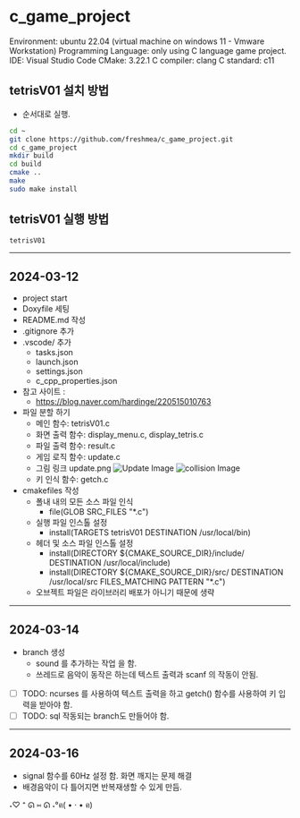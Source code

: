 # c_game_project
Environment: ubuntu 22.04 (virtual machine on windows 11 - Vmware Workstation)
Programming Language: only using C language game project.
IDE: Visual Studio Code
CMake: 3.22.1
C compiler: clang
C standard: c11

## tetrisV01 설치 방법
- 순서대로 실행.
```bash
cd ~
git clone https://github.com/freshmea/c_game_project.git
cd c_game_project
mkdir build
cd build
cmake ..
make
sudo make install
```

## tetrisV01 실행 방법
```bash
tetrisV01
```

--- 
2024-03-12
---
- project start
- Doxyfile 세팅
- README.md 작성
- .gitignore 추가
- .vscode/ 추가
  - tasks.json
  - launch.json
  - settings.json
  - c_cpp_properties.json
- 참고 사이트 : 
  - https://blog.naver.com/hardinge/220515010763
- 파일 분할 하기
  - 메인 함수: tetrisV01.c
  - 화면 출력 함수: display_menu.c, display_tetris.c
  - 파일 출력 함수: result.c
  - 게임 로직 함수: update.c
  - 그림 링크 update.png
![Update Image](update.png)
![collision Image](collision.png)
  - 키 인식 함수: getch.c
- cmakefiles 작성
  - 폴내 내의 모든 소스 파일 인식 
    - file(GLOB SRC_FILES "*.c")
  - 실행 파일 인스톨 설정
    - install(TARGETS tetrisV01 DESTINATION /usr/local/bin)
  - 헤더 및 소스 파일 인스톨 설정
    - install(DIRECTORY ${CMAKE_SOURCE_DIR}/include/ DESTINATION /usr/local/include)
    - install(DIRECTORY ${CMAKE_SOURCE_DIR}/src/ DESTINATION /usr/local/src FILES_MATCHING PATTERN "*.c")
  - 오브젝트 파일은 라이브러리 배포가 아니기 때문에 생략


---
2024-03-14
---
- branch 생성
  - sound 를 추가하는 작업 을 함. 
  - 쓰레드로 음악이 동작은 하는데 텍스트 출력과 scanf 의 작동이 안됨. 

- [ ] TODO: ncurses 를 사용하여 텍스트 출력을 하고 getch() 함수를 사용하여 키 입력을 받아야 함.
- [ ] TODO: sql 작동되는 branch도 만들어야 함. 

---
2024-03-16
---
- signal 함수를 60Hz 설정 함. 화면 깨지는 문제 해결
- 배경음악이 다 틀어지면 반복재생할 수 있게 만듬.


˖♡ ⁺ ᘏ ⑅ ᘏ
˖°ฅ(  • · •  ฅ)
